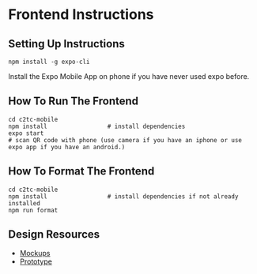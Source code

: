 # Frontend Instructions

## Setting Up Instructions
```
npm install -g expo-cli 
```
Install the Expo Mobile App on phone if you have never used expo before.


## How To Run The Frontend
```
cd c2tc-mobile
npm install                 # install dependencies
expo start
# scan QR code with phone (use camera if you have an iphone or use expo app if you have an android.)
```

## How To Format The Frontend
```
cd c2tc-mobile
npm install                 # install dependencies if not already installed
npm run format
```

## Design Resources
* [Mockups](https://philkuo.com/hack4impact/c2tc_mockup_current/)
* [Prototype](https://sketch.cloud/s/AJ9Ky/PrjlrQ/play)